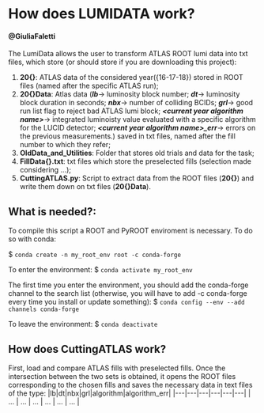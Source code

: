 # How does LUMIDATA work?
#### @GiuliaFaletti
The LumiData allows the user to transform ATLAS ROOT lumi data into txt files, which store (or should store if you are downloading this project): 
1. **20{}**: ATLAS data of the considered year({16-17-18}) stored in ROOT files (named after the specific ATLAS run);
2. **20{}Data**: Atlas data (***lb***-> luminosity block number; ***dt***-> luminosity block duration in seconds; ***nbx***-> number of colliding BCIDs; ***grl***-> good run list flag to reject bad ATLAS lumi block; ***\<current year algorithm name>***-> integrated luminoisty value evaluated with a specific algorithm for the LUCID detector; ***\<current year algorithm name>_err***-> errors on the previous measurements.) saved in txt files, named after the fill number to which they refer; 
3. **OldData_and_Utilities**: Folder that stores old trials and data for the task;
4. **FillData{}.txt**: txt files which store the preselected fills (selection made considering ...);
5. **CuttingATLAS.py**: Script to extract data from the ROOT files (**20{}**) and write them down on txt files (**20{}Data**).

## What is needed?:
To compile this script a ROOT and PyROOT enviroment is necessary. To do so with conda:

$ ```conda create -n my_root_env root -c conda-forge```

To enter the environment:
$ ```conda activate my_root_env```

The first time you enter the environment, you should add the conda-forge channel to the search list (otherwise, you will have to add -c conda-forge every time you install or update something):
$ ```conda config --env --add channels conda-forge```

To leave the environment:
$ ```conda deactivate```

## How does CuttingATLAS work?
First, load and compare ATLAS fills with preselected fills. Once the intersection between the two sets is obtained, it opens the ROOT files corresponding to the chosen fills and saves the necessary data in text files of the type:
|lb|dt|nbx|grl|algorithm|algorithm_err|
|---|---|---|---|---|---|
| ... | ... | ... | ... | ... | ... | 


